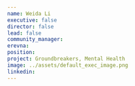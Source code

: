 ```yaml
---
name: Weida Li
executive: false
director: false
lead: false
community_manager:  
erevna: 
position:  
project: Groundbreakers, Mental Health
image: ../assets/default_exec_image.png
linkedin: 
---
```

